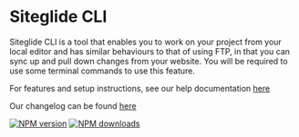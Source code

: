 # Siteglide CLI

Siteglide CLI is a tool that enables you to work on your project from your local editor and has similar behaviours to that of using FTP, in that you can sync up and pull down changes from your website. You will be required to use some terminal commands to use this feature.

For features and setup instructions, see our help documentation [here](https://developers.siteglide.com/introducing-siteglide-cli)

Our changelog can be found [here](https://developers.siteglide.com/cli-changelog)

[![NPM version](https://img.shields.io/npm/v/@siteglide/siteglide-cli)](https://npmjs.org/package/@siteglide/siteglide-cli) [![NPM downloads](https://img.shields.io/npm/dt/@siteglide/siteglide-cli)](https://npmjs.org/package/@siteglide/siteglide-cli)
